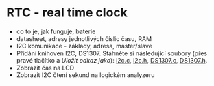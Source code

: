 # RTC - real time clock

- co to je, jak funguje, baterie
- datasheet, adresy jednotlivých číslic času, RAM
- I2C komunikace - základy, adresa, master/slave
- Přidání knihoven I2C, DS1307.  Stáhněte si následující soubory (přes pravé tlačítko a *Uložit odkaz jako*): [i2c.c](files/i2c.c),  [i2c.h](files/i2c.h), [DS1307.c](files/DS1307.c), [DS1307.h](files/DS1307.h).
- Zobrazit čas na LCD
- Zobrazit I2C čtení sekund na logickém analyzeru
